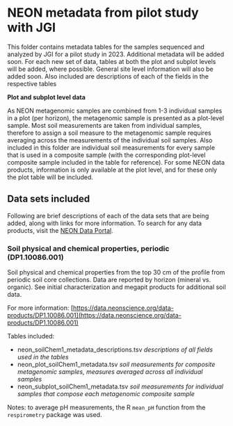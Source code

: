 # NEON metadata from pilot study with JGI

This folder contains metadata tables for the samples sequenced and analyzed by JGI for a pilot study in 2023. Additional metadata will be added soon. For each new set of data, tables at both the plot and subplot levels will be added, where possible. General site level information will also be added soon. Also included are descriptions of each of the fields in the respective tables 

**Plot and subplot level data**

As NEON metagenomic samples are combined from 1-3 individual samples in a plot (per horizon), the metagenomic sample is presented as a plot-level sample. Most soil measurements are taken from individual samples, therefore to assign a soil measure to the metagenomic sample requires averaging across the measurements of the individual soil samples. Also included in this folder are individual soil measurements for every sample that is used in a composite sample (with the corresponding plot-level composite sample included in the table for reference). For some NEON data products, information is only available at the plot level, and for these only the plot table will be included. 

## Data sets included

Following are brief descriptions of each of the data sets that are being added, along with links for more information. To search for any data products, visit the [NEON Data Portal](https://data.neonscience.org/data-products/explore).

### Soil physical and chemical properties, periodic (DP1.10086.001)

Soil physical and chemical properties from the top 30 cm of the profile from periodic soil core collections. Data are reported by horizon (mineral vs. organic). See initial characterization and megapit products for additional soil data.

For more information: [https://data.neonscience.org/data-products/DP1.10086.001](https://data.neonscience.org/data-products/DP1.10086.001)

Tables included:

- neon_soilChem1_metadata_descriptions.tsv *descriptions of all fields used in the tables*
- neon_plot_soilChem1_metadata.tsv *soil measurements for composite metagenomic samples, measures averaged across all individual samples*
- neon_subplot_soilChem1_metadata.tsv *soil measurements for individual samples that compose each metagenomic composite sample* 

Notes: to average pH measurements, the R `mean_pH` function from the `respirometry` package was used. 

